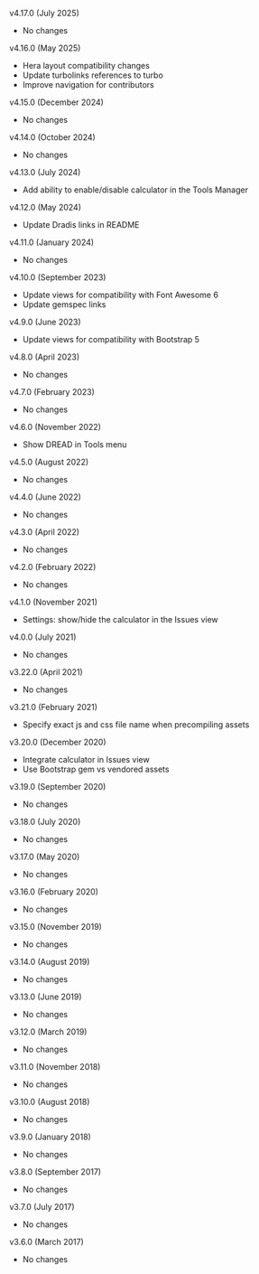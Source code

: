 v4.17.0 (July 2025)
  - No changes

v4.16.0 (May 2025)

- Hera layout compatibility changes
- Update turbolinks references to turbo
- Improve navigation for contributors

v4.15.0 (December 2024)

- No changes

v4.14.0 (October 2024)

- No changes

v4.13.0 (July 2024)

- Add ability to enable/disable calculator in the Tools Manager

v4.12.0 (May 2024)

- Update Dradis links in README

v4.11.0 (January 2024)

- No changes

v4.10.0 (September 2023)

- Update views for compatibility with Font Awesome 6
- Update gemspec links

v4.9.0 (June 2023)

- Update views for compatibility with Bootstrap 5

v4.8.0 (April 2023)

- No changes

v4.7.0 (February 2023)

- No changes

v4.6.0 (November 2022)

- Show DREAD in Tools menu

v4.5.0 (August 2022)

- No changes

v4.4.0 (June 2022)

- No changes

v4.3.0 (April 2022)

- No changes

v4.2.0 (February 2022)

- No changes

v4.1.0 (November 2021)

- Settings: show/hide the calculator in the Issues view

v4.0.0 (July 2021)

- No changes

v3.22.0 (April 2021)

- No changes

v3.21.0 (February 2021)

- Specify exact js and css file name when precompiling assets

v3.20.0 (December 2020)

- Integrate calculator in Issues view
- Use Bootstrap gem vs vendored assets

v3.19.0 (September 2020)

- No changes

v3.18.0 (July 2020)

- No changes

v3.17.0 (May 2020)

- No changes

v3.16.0 (February 2020)

- No changes

v3.15.0 (November 2019)

- No changes

v3.14.0 (August 2019)

- No changes

v3.13.0 (June 2019)

- No changes

v3.12.0 (March 2019)

- No changes

v3.11.0 (November 2018)

- No changes

v3.10.0 (August 2018)

- No changes

v3.9.0 (January 2018)

- No changes

v3.8.0 (September 2017)

- No changes

v3.7.0 (July 2017)

- No changes

v3.6.0 (March 2017)

- No changes
